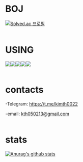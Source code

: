 # BOJ

[![Solved.ac
프로필](http://mazassumnida.wtf/api/generate_badge?boj=kimth0022)](https://solved.ac/kimth0022)
<br/>
<br/>

# USING

<img src="https://img.shields.io/badge/React-61DAFB?style=for-the-badge&logo=React&logoColor=white"><img src="https://img.shields.io/badge/TypeScript-3178C6?style=for-the-badge&logo=TypeScript&logoColor=white"><img src="https://img.shields.io/badge/javascript-F7DF1E?style=for-the-badge&logo=Javascript&logoColor=white"><img src="https://img.shields.io/badge/react Query-FF4154?style=for-the-badge&logo=ReactQuery&logoColor=white"><img src="https://img.shields.io/badge/python-3776AB?style=for-the-badge&logo=Python&logoColor=white">
<br/>
<br/>

# contacts

-Telegram: https://t.me/kimth0022

-email: kth050213@gmail.com
<br/>
<br/>

# stats

[![Anurag's github stats](https://github-readme-stats.vercel.app/api?username=KEHyeon)](#)
